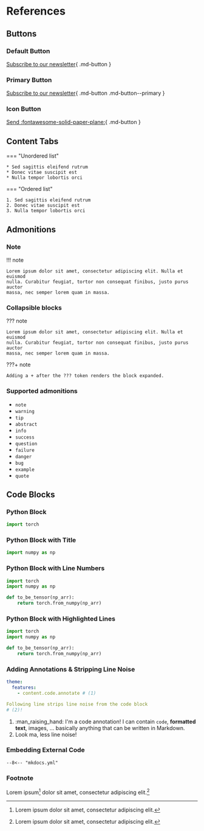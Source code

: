 # References

## Buttons

### Default Button
[Subscribe to our newsletter](#){ .md-button }

### Primary Button
[Subscribe to our newsletter](#){ .md-button .md-button--primary }

### Icon Button
[Send :fontawesome-solid-paper-plane:](#){ .md-button }


## Content Tabs
=== "Unordered list"

    * Sed sagittis eleifend rutrum
    * Donec vitae suscipit est
    * Nulla tempor lobortis orci

=== "Ordered list"

    1. Sed sagittis eleifend rutrum
    2. Donec vitae suscipit est
    3. Nulla tempor lobortis orci


## Admonitions

### Note
!!! note

    Lorem ipsum dolor sit amet, consectetur adipiscing elit. Nulla et euismod
    nulla. Curabitur feugiat, tortor non consequat finibus, justo purus auctor
    massa, nec semper lorem quam in massa.

### Collapsible blocks
??? note

    Lorem ipsum dolor sit amet, consectetur adipiscing elit. Nulla et euismod
    nulla. Curabitur feugiat, tortor non consequat finibus, justo purus auctor
    massa, nec semper lorem quam in massa.

???+ note

    Adding a + after the ??? token renders the block expanded.

### Supported admonitions

-  `note`
-  `warning`
-  `tip`
-  `abstract`
-  `info`
-  `success`
-  `question`
-  `failure`
-  `danger`
-  `bug`
-  `example`
-  `quote`

## Code Blocks

### Python Block

``` py
import torch 
```

### Python Block with Title

``` py title="test.py"
import numpy as np
```

### Python Block with Line Numbers

``` py linenums="1"
import torch 
import numpy as np

def to_be_tensor(np_arr):
    return torch.from_numpy(np_arr)

```

### Python Block with Highlighted Lines

``` py hl_lines="1 2"
import torch 
import numpy as np

def to_be_tensor(np_arr):
    return torch.from_numpy(np_arr)

```

### Adding Annotations & Stripping Line Noise

``` yaml
theme:
  features:
    - content.code.annotate # (1)

Following line strips line noise from the code block
# (2)!
```

1.  :man_raising_hand: I'm a code annotation! I can contain `code`, __formatted
    text__, images, ... basically anything that can be written in Markdown.
2.  Look ma, less line noise!

### Embedding External Code

``` title="Code block with external content"
--8<-- "mkdocs.yml"
```

### Footnote

Lorem ipsum[^1] dolor sit amet, consectetur adipiscing elit.[^2]

[^1]: Lorem ipsum dolor sit amet, consectetur adipiscing elit.
[^2]: Lorem ipsum dolor sit amet, consectetur adipiscing elit.
